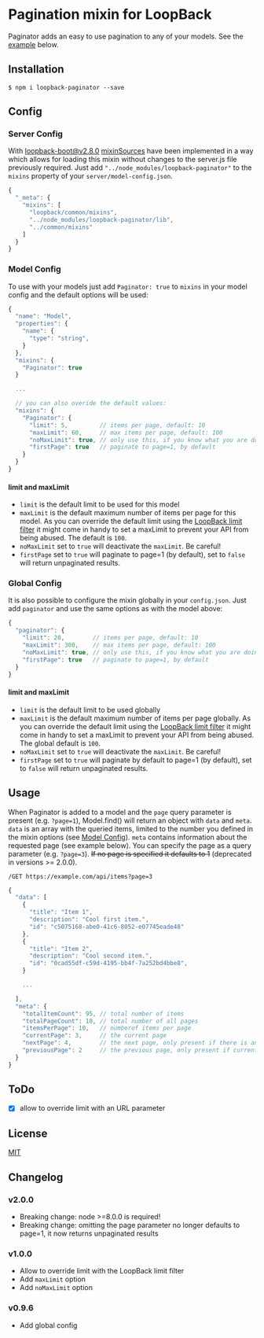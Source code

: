 # Pagination mixin for LoopBack

Paginator adds an easy to use pagination to any of your models. See the [example](#usage) below.

## Installation

```
$ npm i loopback-paginator --save
```

## Config

### Server Config

With [loopback-boot@v2.8.0](https://github.com/strongloop/loopback-boot/) [mixinSources](https://github.com/strongloop/loopback-boot/pull/131) have been implemented in a way which allows for loading this mixin without changes to the server.js file previously required. Just add `"../node_modules/loopback-paginator"` to the `mixins` property of your `server/model-config.json`.

```javascript
{
  "_meta": {
    "mixins": [
      "loopback/common/mixins",
      "../node_modules/loopback-paginator/lib",
      "../common/mixins"
    ]
  }
}
```
### Model Config

To use with your models just add `Paginator: true` to `mixins` in your model config and the default options will be used:

```javascript
{
  "name": "Model",
  "properties": {
    "name": {
      "type": "string",
    }
  },
  "mixins": {
    "Paginator": true
  }

  ...

  // you can also overide the default values:
  "mixins": {
    "Paginator": {
      "limit": 5,         // items per page, default: 10
      "maxLimit": 60,     // max items per page, default: 100
      "noMaxLimit": true, // only use this, if you know what you are doing!
      "firstPage": true   // paginate to page=1, by default
    }
  }
}
```

#### limit and maxLimit

* `limit` is the default limit to be used for this model
* `maxLimit` is the default maximum number of items per page for this model. As you can override the default limit using the [LoopBack limit filter](https://loopback.io/doc/en/lb3/Limit-filter.html) it might come in handy to set a maxLimit to prevent your API from being abused. The default is `100`.
* `noMaxLimit` set to `true` will deactivate the `maxLimit`. Be careful!
* `firstPage` set to `true` will paginate to page=1 (by default), set to `false` will return unpaginated results.

### Global Config

It is also possible to configure the mixin globally in your `config.json`. Just add `paginator` and use the same options as with the model above:

```javascript
{
  "paginator": {
    "limit": 20,        // items per page, default: 10
    "maxLimit": 300,    // max items per page, default: 100
    "noMaxLimit": true, // only use this, if you know what you are doing!
    "firstPage": true   // paginate to page=1, by default
  }
}
```

#### limit and maxLimit

* `limit` is the default limit to be used globally
* `maxLimit` is the default maximum number of items per page globally. As you can override the default limit using the [LoopBack limit filter](https://loopback.io/doc/en/lb3/Limit-filter.html) it might come in handy to set a maxLimit to prevent your API from being abused. The global default is `100`.
* `noMaxLimit` set to `true` will deactivate the `maxLimit`. Be careful!
* `firstPage` set to `true` will paginate by default to page=1 (by default), set to `false` will return unpaginated results.

## Usage

When Paginator is added to a model and the `page` query parameter is present (e.g. `?page=1`), Model.find() will return an object with `data` and `meta`. `data` is an array with the queried items, limited to the number you defined in the mixin options (see [Model Config](#model-config)). `meta` contains information about the requested page (see example below). You can specify the page as a query parameter (e.g. `?page=3`). ~~If no page is specified it defaults to 1~~ (deprecated in versions >= 2.0.0).

`/GET https://example.com/api/items?page=3`

```javascript
{
  "data": [
    {
      "title": "Item 1",
      "description": "Cool first item.",
      "id": "c5075168-abe0-41c6-8052-e07745eade48"
    },
    {
      "title": "Item 2",
      "description": "Cool second item.",
      "id": "0cad55df-c59d-4195-bb4f-7a252bd4bbe8",
    }

    ...

  ],
  "meta": {
    "totalItemCount": 95, // total number of items
    "totalPageCount": 10, // total number of all pages
    "itemsPerPage": 10,   // numberof items per page
    "currentPage": 3,     // the current page
    "nextPage": 4,        // the next page, only present if there is another page
    "previousPage": 2     // the previous page, only present if currentPage != 1
  }
}
```

## ToDo

- [x] allow to override limit with an URL parameter

## License

[MIT](LICENSE)

## Changelog

### v2.0.0
- Breaking change: node >=8.0.0 is required!
- Breaking change: omitting the page parameter no longer defaults to page=1, it now returns unpaginated results

### v1.0.0
- Allow to override limit with the LoopBack limit filter
- Add `maxLimit` option
- Add `noMaxLimit` option

### v0.9.6
- Add global config
